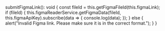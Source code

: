   submitFigmaLink(): void {
    const fileId = this.getFigmaFileId(this.figmaLink);
    if (fileId) {
      this.figmaReaderService.getFigmaData(fileId, this.figmaApiKey).subscribe(data => {
        console.log(data);
      });
    } else {
      alert("Invalid Figma link. Please make sure it is in the correct format.");
    }
  }
